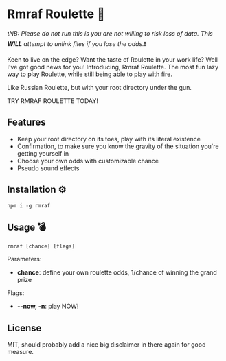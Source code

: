 # Rmraf Roulette :gun:

:exclamation:*NB: Please do not run this is you are not willing to risk loss of data. This **WILL** attempt to unlink files if you lose the odds.*:exclamation:

Keen to live on the edge? Want the taste of Roulette in your work life? Well I've got good news for you! Introducing, Rmraf Roulette. The most fun lazy way to play Roulette, while still being able to play with fire.

Like Russian Roulette, but with your root directory under the gun.

TRY RMRAF ROULETTE TODAY!

## Features
- Keep your root directory on its toes, play with its literal existence
- Confirmation, to make sure you know the gravity of the situation you're getting yourself in
- Choose your own odds with customizable chance
- Pseudo sound effects

## Installation :gear:
```
npm i -g rmraf
```

## Usage :bomb:
```
rmraf [chance] [flags]
```

Parameters:
- **chance**: define your own roulette odds, 1/chance of winning the grand prize

Flags:
- **--now, -n**: play NOW!

## License
MIT, should probably add a nice big disclaimer in there again for good measure.

